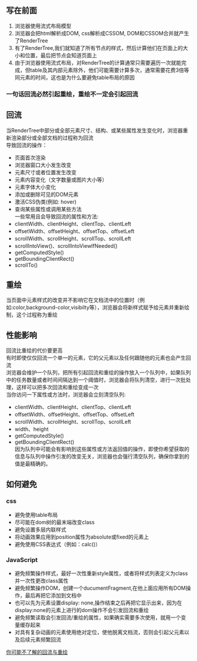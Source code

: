 ## 写在前面  
1. 浏览器使用流式布局模型
2. 浏览器会把html解析成DOM, css解析成CSSOM, DOM和CSSOM合并就产生了RenderTree
3. 有了RenderTree,我们就知道了所有节点的样式，然后计算他们在页面上的大小和位置，最后把节点会知道页面上
4. 由于浏览器使用流式布局，对RenderTree的计算通常只需要遍历一次就能完成，但table及其内部元素除外，他们可能需要计算多次，通常需要花费3倍等同元素的时间，这也是为什么要避免table布局的原因
### 一句话回流必然引起重绘，重绘不一定会引起回流
## 回流
当RenderTree中部分或全部元素尺寸、结构、或某些属性发生变化时，浏览器重新渲染部分或全部文档的过程称为回流  
导致回流的操作：  
- 页面首次渲染
- 浏览器窗口大小发生改变  
- 元素尺寸或者位置发生改变
- 元素内容变化（文字数量或图片大小等）
- 元素字体大小变化
- 添加或删除可见的DOM元素
- 激活CSS伪类(例如: hover)
- 查询某些属性或调用某些方法  
一些常用且会导致回流的属性和方法:  
- clientWidth、clientHeight、clientTop、clientLeft
- offsetWidth、offsetHeight、offsetTop、offsetLeft
- scrollWidth、scrollHeight、scrollTop、scrollLeft
- scrollIntoView()、scrollIntoViewIfNeeded()
- getComputedStyle()
- getBoundingClientRect()
- scrollTo()
## 重绘
当页面中元素样式的改变并不影响它在文档流中的位置时（例如:color,background-color,visibilty等），浏览器会将新样式赋予给元素并重新绘制，这个过程称为重绘  
## 性能影响  
回流比重绘的代价要更高  
有时即使仅仅回流一个单一的元素，它的父元素以及任何跟随他的元素也会产生回流  
浏览器会维护一个队列，把所有引起回流和重绘的操作放入一个队列中，如果队列中的任务数量或者时间间隔达到一个阈值时，浏览器会将队列清空，进行一次批处理，这样可以把多次回流和重绘变成一次  
当你访问一下属性或方法时，浏览器会立刻清空队列:  
- clientWidth、clientHeight、clientTop、clientLeft
- offsetWidth、offsetHeight、offsetTop、offsetLeft
- scrollWidth、scrollHeight、scrollTop、scrollLeft
- width、height
- getComputedStyle()
- getBoundingClientRect()  
因为队列中可能会有影响到这些属性或方法返回值的操作，即使你希望获取的信息与队列中操作引发的改变无关，浏览器也会强行清空队列，确保你拿到的值是最精确的。
## 如何避免
### css
- 避免使用table布局
- 尽可能在dom树的最末端改变class
- 避免设置多层内联样式
- 将动画效果应用到position属性为absolute或fixed的元素上
- 避免使用CSS表达式（例如：calc()）
### JavaScript
- 避免频繁操作样式，最好一次性重新style属性，或者将样式列表定义为class并一次性更改class属性
- 避免频繁操作DOM，创建一个ducumentFragment,在他上面应用所有DOM操作，最后再把它添加到文档中
- 也可以先为元素设置display: none,操作结束之后再把它显示出来，因为在display:none的元素上进行的dom操作不会引发回流和重绘
- 避免频繁读取会引发回流/重绘的属性，如果确实需要多次使用，就用一个变量缓存起来
- 对具有复杂动画的元素使用绝对定位，使他脱离文档流，否则会引起父元素以及后续元素频繁回流
  
[你可能不了解的回流与重绘](https://zhuanlan.zhihu.com/p/82378692)